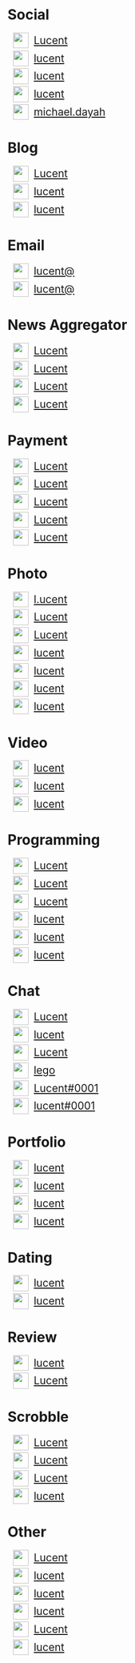 <style>
a	{ font-size: 1.5em; display: block; line-height: 1.5; margin-bottom: 0.2em; margin-left: 0.5em; }
img	{ height: 1.5em; vertical-align: bottom; margin-right: 0.5em; }
</style>

# Social
<a href="//www.pinterest.com/lucent/"><img src="https://cdn.jsdelivr.net/npm/simple-icons@latest/icons/pinterest.svg">Lucent</a>
<a href="//myspace.com/lucent/"><img src="https://cdn.jsdelivr.net/npm/simple-icons@latest/icons/myspace.svg">lucent</a>
<a href="//lucent.livejournal.com/"><img src="https://cdn.jsdelivr.net/npm/simple-icons@latest/icons/livejournal.svg">lucent</a>
<a href="//mewe.com/i/lucent"><img src="https://cdn.jsdelivr.net/npm/simple-icons@latest/icons/mewe.svg">lucent</a>
<a href="//facebook.com/michael.dayah"><img src="https://cdn.jsdelivr.net/npm/simple-icons@latest/icons/facebook.svg">michael.dayah</a>

# Blog
<a href="//twitter.com/Lucent/"><img src="https://cdn.jsdelivr.net/npm/simple-icons@latest/icons/twitter.svg">Lucent</a>
<a href="//lucent.tumblr.com/"><img src="https://cdn.jsdelivr.net/npm/simple-icons@latest/icons/tumblr.svg">lucent</a>
<a href="//lucent.wordpress.com/"><img src="https://cdn.jsdelivr.net/npm/simple-icons@latest/icons/wordpress.svg">lucent</a>

# Email
<a href="mailto:lucent@fill-it-in"><img src="https://cdn.jsdelivr.net/npm/simple-icons@latest/icons/protonmail.svg">lucent@</a>
<a href="mailto:lucent@fill-it-in"><img src="https://cdn.jsdelivr.net/npm/simple-icons@latest/icons/microsoftoutlook.svg">lucent@</a>

# News Aggregator
<a href="//www.reddit.com/user/Lucent/"><img src="https://cdn.jsdelivr.net/npm/simple-icons@latest/icons/reddit.svg">Lucent</a>
<a href="//slashdot.org/~Lucent"><img src="https://cdn.jsdelivr.net/npm/simple-icons@latest/icons/slashdot.svg">Lucent</a>
<a href="//news.ycombinator.com/user?id=Lucent"><img src="https://cdn.jsdelivr.net/npm/simple-icons@latest/icons/ycombinator.svg">Lucent</a>
<a href="//www.metafilter.com/user/10197"><img src="https://cdn.jsdelivr.net/npm/simple-icons@latest/icons/metafilter.svg">Lucent</a>

# Payment
<a href="//cash.app/$Lucent"><img src="https://cdn.jsdelivr.net/npm/simple-icons@latest/icons/cashapp.svg">Lucent</a>
<a href="//venmo.com/lucent"><img src="https://cdn.jsdelivr.net/npm/simple-icons@latest/icons/venmo.svg">Lucent</a>
<a href="//www.paypal.me/lucent"><img src="https://cdn.jsdelivr.net/npm/simple-icons@latest/icons/paypal.svg">Lucent</a>
<a href="//www.patreon.com/lucent"><img src="https://cdn.jsdelivr.net/npm/simple-icons@latest/icons/patreon.svg">Lucent</a>
<a href="//ko-fi.com/lucent"><img src="https://cdn.jsdelivr.net/npm/simple-icons@latest/icons/ko-fi.svg">Lucent</a>

# Photo
<a href="//www.instagram.com/l.ucent/"><img src="https://cdn.jsdelivr.net/npm/simple-icons@latest/icons/instagram.svg">l.ucent</a>
<a href="//www.deviantart.com/lucent"><img src="https://cdn.jsdelivr.net/npm/simple-icons@latest/icons/deviantart.svg">Lucent</a>
<a href="//lucent.smugmug.com/"><img src="https://cdn.jsdelivr.net/npm/simple-icons@latest/icons/smugmug.svg">Lucent</a>
<a href="//app.photobucket.com/u/Lucent"><img src="https://cdn.jsdelivr.net/npm/simple-icons@latest/icons/photobucket.svg">lucent</a>
<a href="//vsco.co/lucent"><img src="https://cdn.jsdelivr.net/npm/simple-icons@latest/icons/vsco.svg">lucent</a>
<a href="//500px.com/lucent"><img src="https://cdn.jsdelivr.net/npm/simple-icons@latest/icons/500px.svg">lucent</a>
<a href="//imgur.com/user/lucent"><img src="https://cdn.jsdelivr.net/npm/simple-icons@latest/icons/imgur.svg">lucent</a>

# Video
<a href="//vimeo.com/lucent"><img src="https://cdn.jsdelivr.net/npm/simple-icons@latest/icons/vimeo.svg">lucent</a>
<a href="//vine.co/lucent"><img src="https://cdn.jsdelivr.net/npm/simple-icons@latest/icons/vine.svg">lucent</a>
<a href="//www.youtube.com/user/lucent"><img src="https://cdn.jsdelivr.net/npm/simple-icons@latest/icons/youtube.svg">lucent</a>

# Programming
<a href="//github.com/lucent"><img src="https://cdn.jsdelivr.net/npm/simple-icons@latest/icons/github.svg">Lucent</a>
<a href="//bitbucket.org/Lucent/"><img src="https://cdn.jsdelivr.net/npm/simple-icons@latest/icons/bitbucket.svg">Lucent</a>
<a href="//gitlab.com/Lucent"><img src="https://cdn.jsdelivr.net/npm/simple-icons@latest/icons/gitlab.svg">Lucent</a>
<a href="//sourceforge.net/u/lucent"><img src="https://cdn.jsdelivr.net/npm/simple-icons@latest/icons/sourceforge.svg">lucent</a>
<a href="//www.npmjs.com/~lucent"><img src="https://cdn.jsdelivr.net/npm/simple-icons@latest/icons/npm.svg">lucent</a>
<a href="//rubygems.org/profiles/lucent"><img src="https://cdn.jsdelivr.net/npm/simple-icons@latest/icons/rubygems.svg">lucent</a>

# Chat
<a href="//lucent.smugmug.com/"><img src="https://cdn.jsdelivr.net/npm/simple-icons@latest/icons/smugmug.svg">Lucent</a>
<a href="//t.me/lucent"><img src="https://cdn.jsdelivr.net/npm/simple-icons@latest/icons/telegram.svg">lucent</a>
<a href="//disqus.com/by/Lucent/"><img src="https://cdn.jsdelivr.net/npm/simple-icons@latest/icons/disqus.svg">Lucent</a>
<a href="//www.snapchat.com/add/lego"><img src="https://cdn.jsdelivr.net/npm/simple-icons@latest/icons/snapchat.svg">lego</a>
<a href="//discord.com/"><img src="https://cdn.jsdelivr.net/npm/simple-icons@latest/icons/discord.svg">Lucent#0001</a>
<a href="//discord.com/"><img src="https://cdn.jsdelivr.net/npm/simple-icons@latest/icons/discord.svg">lucent#0001</a>

# Portfolio
<a href="//www.behance.net/lucent/"><img src="https://cdn.jsdelivr.net/npm/simple-icons@latest/icons/behance.svg">lucent</a>
<a href="//www.slideshare.net/lucent"><img src="https://cdn.jsdelivr.net/npm/simple-icons@latest/icons/slideshare.svg">lucent</a>
<a href="//keybase.io/lucent"><img src="https://cdn.jsdelivr.net/npm/simple-icons@latest/icons/keybase.svg">lucent</a>
<a href="//www.linkedin.com/in/lucent/"><img src="https://cdn.jsdelivr.net/npm/simple-icons@latest/icons/linkedin.svg">lucent</a>

# Dating
<a href="//www.okcupid.com/profile/lucent"><img src="https://cdn.jsdelivr.net/npm/simple-icons@latest/icons/okcupid.svg">lucent</a>
<a href="//www.gotinder.com/@lucent"><img src="https://cdn.jsdelivr.net/npm/simple-icons@latest/icons/tinder.svg">lucent</a>

# Review
<a href="//lucent.yelp.com/"><img src="https://cdn.jsdelivr.net/npm/simple-icons@latest/icons/yelp.svg">lucent</a>
<a href="//www.tripadvisor.com/Profile/Lucent"><img src="https://cdn.jsdelivr.net/npm/simple-icons@latest/icons/tripadvisor.svg">Lucent</a>

# Scrobble
<a href="//www.last.fm/user/Lucent"><img src="https://cdn.jsdelivr.net/npm/simple-icons@latest/icons/lastfm.svg">Lucent</a>
<a href="//trakt.tv/users/lucent"><img src="https://cdn.jsdelivr.net/npm/simple-icons@latest/icons/trakt.svg">Lucent</a>
<a href="//letterboxd.com/Lucent/"><img src="https://cdn.jsdelivr.net/npm/simple-icons@latest/icons/letterboxd.svg">Lucent</a>
<a href="//www.goodreads.com/lucent"><img src="https://cdn.jsdelivr.net/npm/simple-icons@latest/icons/goodreads.svg">lucent</a>

# Other
<a href="//en.wikipedia.org/wiki/User:Lucent"><img src="https://cdn.jsdelivr.net/npm/simple-icons@latest/icons/wikipedia.svg">Lucent</a>
<a href="//www.etsy.com/people/lucent"><img src="https://cdn.jsdelivr.net/npm/simple-icons@latest/icons/etsy.svg">lucent</a>
<a href="//open.spotify.com/user/lucent"><img src="https://cdn.jsdelivr.net/npm/simple-icons@latest/icons/spotify.svg">lucent</a>
<a href="//launchpad.net/~lucent"><img src="https://cdn.jsdelivr.net/npm/simple-icons@latest/icons/launchpad.svg">lucent</a>
<a href="//www.meetup.com/members/6618/"><img src="https://cdn.jsdelivr.net/npm/simple-icons@latest/icons/meetup.svg">Lucent</a>
<a href="//trello.com/lucent"><img src="https://cdn.jsdelivr.net/npm/simple-icons@latest/icons/trello.svg">lucent</a>
